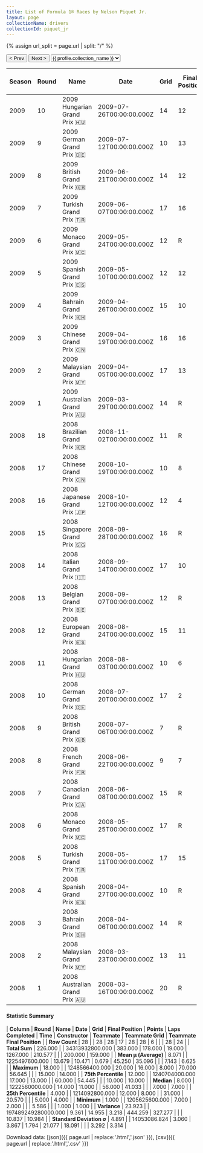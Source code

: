 ```yaml
---
title: List of Formula 1® Races by Nelson Piquet Jr.
layout: page
collectionName: drivers
collectionId: piquet_jr
---
```


{% assign url_split = page.url | split: "/" %}
<div id="collection-navigation">
<button onclick="selector.options[selector.selectedIndex-1].value && (window.location = selector.options[selector.selectedIndex-1].value);">&lt; Prev</button>
<button onclick="selector.options[selector.selectedIndex+1].value && (window.location = selector.options[selector.selectedIndex+1].value);">Next &gt;</button>
<select id="selector" onchange="this.options[this.selectedIndex].value && (window.location = this.options[this.selectedIndex].value);">
  {% for collectionId in site.data[page.collectionName].refs %}
    {% if collectionId == page.collectionId %}
      {% assign selected = "selected" %}
    {% else %}
      {% assign selected = "" %}
    {% endif %}
    {% assign profile = site.data[page.collectionName][collectionId].profile %}
    <option value="/f1/{{ page.collectionName }}/{{ collectionId }}/{{ url_split[4] }}" {{ selected }}>{{ profile.collection_name }}</option>
  {% endfor %}
</select>
</div>

| Season | Round | Name | Date | Grid | Final Position | Points | Laps Completed | Time | Constructor | Teammate | Teammate Grid | Teammate Final Position |
|--|--|--|--|--|--|--|--|--|--|--|--|--|
| 2009 | 10 | 2009 Hungarian Grand Prix 🇭🇺 | 2009-07-26T00:00:00.000Z | 14 | 12 | 0.0 | 70 | +1:11.512 | Renault 🇫🇷 | [Fernando Alonso 🇪🇸](/f1/drivers/alonso) | 1 | R |
| 2009 | 9 | 2009 German Grand Prix 🇩🇪 | 2009-07-12T00:00:00.000Z | 10 | 13 | 0.0 | 60 | +1:08.328 | Renault 🇫🇷 | [Fernando Alonso 🇪🇸](/f1/drivers/alonso) | 12 | 7 |
| 2009 | 8 | 2009 British Grand Prix 🇬🇧 | 2009-06-21T00:00:00.000Z | 14 | 12 | 0.0 | 59 |   | Renault 🇫🇷 | [Fernando Alonso 🇪🇸](/f1/drivers/alonso) | 10 | 14 |
| 2009 | 7 | 2009 Turkish Grand Prix 🇹🇷 | 2009-06-07T00:00:00.000Z | 17 | 16 | 0.0 | 57 |   | Renault 🇫🇷 | [Fernando Alonso 🇪🇸](/f1/drivers/alonso) | 8 | 10 |
| 2009 | 6 | 2009 Monaco Grand Prix 🇲🇨 | 2009-05-24T00:00:00.000Z | 12 | R | 0.0 | 10 |   | Renault 🇫🇷 | [Fernando Alonso 🇪🇸](/f1/drivers/alonso) | 9 | 7 |
| 2009 | 5 | 2009 Spanish Grand Prix 🇪🇸 | 2009-05-10T00:00:00.000Z | 12 | 12 | 0.0 | 65 |   | Renault 🇫🇷 | [Fernando Alonso 🇪🇸](/f1/drivers/alonso) | 8 | 5 |
| 2009 | 4 | 2009 Bahrain Grand Prix 🇧🇭 | 2009-04-26T00:00:00.000Z | 15 | 10 | 0.0 | 57 | +1:05.149 | Renault 🇫🇷 | [Fernando Alonso 🇪🇸](/f1/drivers/alonso) | 7 | 8 |
| 2009 | 3 | 2009 Chinese Grand Prix 🇨🇳 | 2009-04-19T00:00:00.000Z | 16 | 16 | 0.0 | 54 |   | Renault 🇫🇷 | [Fernando Alonso 🇪🇸](/f1/drivers/alonso) | 2 | 9 |
| 2009 | 2 | 2009 Malaysian Grand Prix 🇲🇾 | 2009-04-05T00:00:00.000Z | 17 | 13 | 0.0 | 31 |   | Renault 🇫🇷 | [Fernando Alonso 🇪🇸](/f1/drivers/alonso) | 9 | 11 |
| 2009 | 1 | 2009 Australian Grand Prix 🇦🇺 | 2009-03-29T00:00:00.000Z | 14 | R | 0.0 | 24 |   | Renault 🇫🇷 | [Fernando Alonso 🇪🇸](/f1/drivers/alonso) | 10 | 5 |
| 2008 | 18 | 2008 Brazilian Grand Prix 🇧🇷 | 2008-11-02T00:00:00.000Z | 11 | R | 0.0 | 0 |   | Renault 🇫🇷 | [Fernando Alonso 🇪🇸](/f1/drivers/alonso) | 6 | 2 |
| 2008 | 17 | 2008 Chinese Grand Prix 🇨🇳 | 2008-10-19T00:00:00.000Z | 10 | 8 | 1.0 | 56 | +56.645 | Renault 🇫🇷 | [Fernando Alonso 🇪🇸](/f1/drivers/alonso) | 4 | 4 |
| 2008 | 16 | 2008 Japanese Grand Prix 🇯🇵 | 2008-10-12T00:00:00.000Z | 12 | 4 | 5.0 | 67 | +20.570 | Renault 🇫🇷 | [Fernando Alonso 🇪🇸](/f1/drivers/alonso) | 4 | 1 |
| 2008 | 15 | 2008 Singapore Grand Prix 🇸🇬 | 2008-09-28T00:00:00.000Z | 16 | R | 0.0 | 13 |   | Renault 🇫🇷 | [Fernando Alonso 🇪🇸](/f1/drivers/alonso) | 15 | 1 |
| 2008 | 14 | 2008 Italian Grand Prix 🇮🇹 | 2008-09-14T00:00:00.000Z | 17 | 10 | 0.0 | 53 | +54.445 | Renault 🇫🇷 | [Fernando Alonso 🇪🇸](/f1/drivers/alonso) | 8 | 4 |
| 2008 | 13 | 2008 Belgian Grand Prix 🇧🇪 | 2008-09-07T00:00:00.000Z | 12 | R | 0.0 | 13 |   | Renault 🇫🇷 | [Fernando Alonso 🇪🇸](/f1/drivers/alonso) | 6 | 4 |
| 2008 | 12 | 2008 European Grand Prix 🇪🇸 | 2008-08-24T00:00:00.000Z | 15 | 11 | 0.0 | 57 | +1:32.717 | Renault 🇫🇷 | [Fernando Alonso 🇪🇸](/f1/drivers/alonso) | 12 | R |
| 2008 | 11 | 2008 Hungarian Grand Prix 🇭🇺 | 2008-08-03T00:00:00.000Z | 10 | 6 | 3.0 | 70 | +32.298 | Renault 🇫🇷 | [Fernando Alonso 🇪🇸](/f1/drivers/alonso) | 7 | 4 |
| 2008 | 10 | 2008 German Grand Prix 🇩🇪 | 2008-07-20T00:00:00.000Z | 17 | 2 | 8.0 | 67 | +5.586 | Renault 🇫🇷 | [Fernando Alonso 🇪🇸](/f1/drivers/alonso) | 5 | 11 |
| 2008 | 9 | 2008 British Grand Prix 🇬🇧 | 2008-07-06T00:00:00.000Z | 7 | R | 0.0 | 35 |   | Renault 🇫🇷 | [Fernando Alonso 🇪🇸](/f1/drivers/alonso) | 6 | 6 |
| 2008 | 8 | 2008 French Grand Prix 🇫🇷 | 2008-06-22T00:00:00.000Z | 9 | 7 | 2.0 | 70 | +41.033 | Renault 🇫🇷 | [Fernando Alonso 🇪🇸](/f1/drivers/alonso) | 3 | 8 |
| 2008 | 7 | 2008 Canadian Grand Prix 🇨🇦 | 2008-06-08T00:00:00.000Z | 15 | R | 0.0 | 43 |   | Renault 🇫🇷 | [Fernando Alonso 🇪🇸](/f1/drivers/alonso) | 4 | R |
| 2008 | 6 | 2008 Monaco Grand Prix 🇲🇨 | 2008-05-25T00:00:00.000Z | 17 | R | 0.0 | 47 |   | Renault 🇫🇷 | [Fernando Alonso 🇪🇸](/f1/drivers/alonso) | 7 | 10 |
| 2008 | 5 | 2008 Turkish Grand Prix 🇹🇷 | 2008-05-11T00:00:00.000Z | 17 | 15 | 0.0 | 57 |   | Renault 🇫🇷 | [Fernando Alonso 🇪🇸](/f1/drivers/alonso) | 7 | 6 |
| 2008 | 4 | 2008 Spanish Grand Prix 🇪🇸 | 2008-04-27T00:00:00.000Z | 10 | R | 0.0 | 6 |   | Renault 🇫🇷 | [Fernando Alonso 🇪🇸](/f1/drivers/alonso) | 2 | R |
| 2008 | 3 | 2008 Bahrain Grand Prix 🇧🇭 | 2008-04-06T00:00:00.000Z | 14 | R | 0.0 | 40 |   | Renault 🇫🇷 | [Fernando Alonso 🇪🇸](/f1/drivers/alonso) | 10 | 10 |
| 2008 | 2 | 2008 Malaysian Grand Prix 🇲🇾 | 2008-03-23T00:00:00.000Z | 13 | 11 | 0.0 | 56 | +1:32.202 | Renault 🇫🇷 | [Fernando Alonso 🇪🇸](/f1/drivers/alonso) | 7 | 8 |
| 2008 | 1 | 2008 Australian Grand Prix 🇦🇺 | 2008-03-16T00:00:00.000Z | 20 | R | 0.0 | 30 |   | Renault 🇫🇷 | [Fernando Alonso 🇪🇸](/f1/drivers/alonso) | 11 | 4 |

#### Statistic Summary

| **Column** | **Round** | **Name** | **Date** | **Grid** | **Final Position** | **Points** | **Laps Completed** | **Time** | **Constructor** | **Teammate** | **Teammate Grid** | **Teammate Final Position** |
| **Row Count** | 28 |  | 28 | 28 | 17 | 28 | 28 | 6 |  |  | 28 | 24 |
| **Total Sum** | 226.000 |  | 34313932800.000 | 383.000 | 178.000 | 19.000 | 1267.000 | 210.577 |  |  | 200.000 | 159.000 |
| **Mean μ (Average)** | 8.071 |  | 1225497600.000 | 13.679 | 10.471 | 0.679 | 45.250 | 35.096 |  |  | 7.143 | 6.625 |
| **Maximum** | 18.000 |  | 1248566400.000 | 20.000 | 16.000 | 8.000 | 70.000 | 56.645 |  |  | 15.000 | 14.000 |
| **75th Percentile** | 12.000 |  | 1240704000.000 | 17.000 | 13.000 |  | 60.000 | 54.445 |  |  | 10.000 | 10.000 |
| **Median** | 8.000 |  | 1222560000.000 | 14.000 | 11.000 |  | 56.000 | 41.033 |  |  | 7.000 | 7.000 |
| **25th Percentile** | 4.000 |  | 1214092800.000 | 12.000 | 8.000 |  | 31.000 | 20.570 |  |  | 5.000 | 4.000 |
| **Minimum** | 1.000 |  | 1205625600.000 | 7.000 | 2.000 |  |  | 5.586 |  |  | 1.000 | 1.000 |
| **Variance** | 23.923 |  | 197489249280000.000 | 9.361 | 14.955 | 3.218 | 444.259 | 327.277 |  |  | 10.837 | 10.984 |
| **Standard Deviation σ** | 4.891 |  | 14053086.824 | 3.060 | 3.867 | 1.794 | 21.077 | 18.091 |  |  | 3.292 | 3.314 |

Download data: [json]({{ page.url | replace:'.html','.json' }}), [csv]({{ page.url | replace:'.html','.csv' }})

